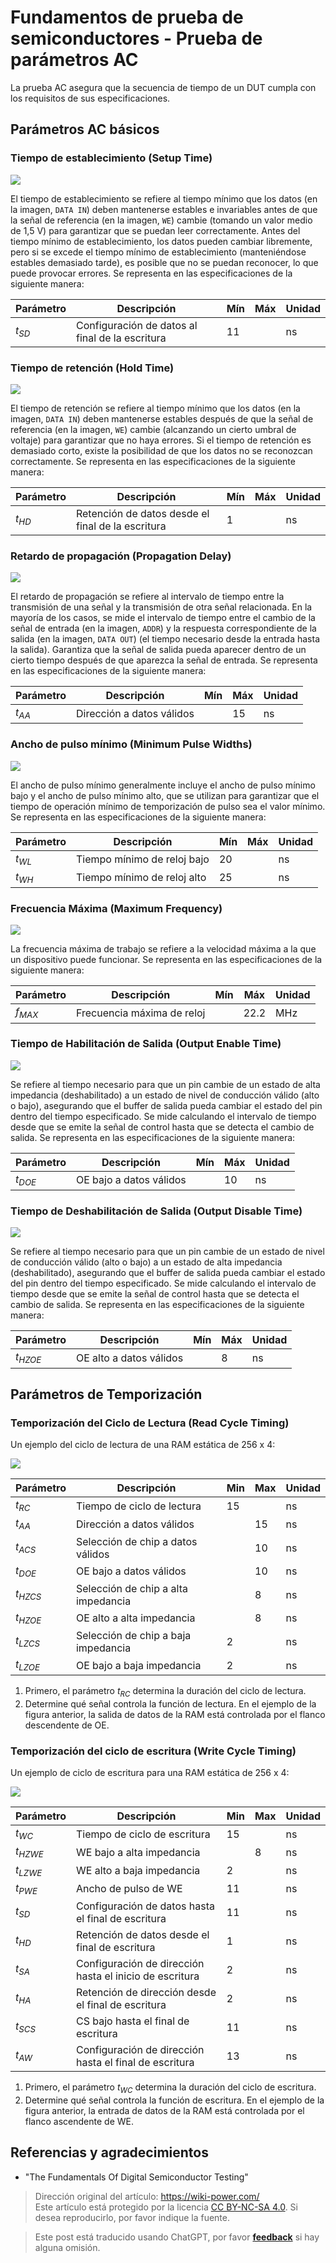 # Fundamentos de prueba de semiconductores - Prueba de parámetros AC

La prueba AC asegura que la secuencia de tiempo de un DUT cumpla con los requisitos de sus especificaciones.

## Parámetros AC básicos

### Tiempo de establecimiento (Setup Time)

![](https://wiki-media-1253965369.cos.ap-guangzhou.myqcloud.com/img/20220809094845.png)

El tiempo de establecimiento se refiere al tiempo mínimo que los datos (en la imagen, `DATA IN`) deben mantenerse estables e invariables antes de que la señal de referencia (en la imagen, `WE`) cambie (tomando un valor medio de 1,5 V) para garantizar que se puedan leer correctamente. Antes del tiempo mínimo de establecimiento, los datos pueden cambiar libremente, pero si se excede el tiempo mínimo de establecimiento (manteniéndose estables demasiado tarde), es posible que no se puedan reconocer, lo que puede provocar errores. Se representa en las especificaciones de la siguiente manera:

| Parámetro | Descripción                | Mín | Máx | Unidad |
| --------- | -------------------------- | --- | --- | ------ |
| $t_{SD}$  | Configuración de datos al final de la escritura | 11  |     | ns     |

### Tiempo de retención (Hold Time)

![](https://wiki-media-1253965369.cos.ap-guangzhou.myqcloud.com/img/20220809094858.png)

El tiempo de retención se refiere al tiempo mínimo que los datos (en la imagen, `DATA IN`) deben mantenerse estables después de que la señal de referencia (en la imagen, `WE`) cambie (alcanzando un cierto umbral de voltaje) para garantizar que no haya errores. Si el tiempo de retención es demasiado corto, existe la posibilidad de que los datos no se reconozcan correctamente. Se representa en las especificaciones de la siguiente manera:

| Parámetro | Descripción                | Mín | Máx | Unidad |
| --------- | -------------------------- | --- | --- | ------ |
| $t_{HD}$  | Retención de datos desde el final de la escritura | 1   |     | ns     |

### Retardo de propagación (Propagation Delay)

![](https://wiki-media-1253965369.cos.ap-guangzhou.myqcloud.com/img/20220809094910.png)

El retardo de propagación se refiere al intervalo de tiempo entre la transmisión de una señal y la transmisión de otra señal relacionada. En la mayoría de los casos, se mide el intervalo de tiempo entre el cambio de la señal de entrada (en la imagen, `ADDR`) y la respuesta correspondiente de la salida (en la imagen, `DATA OUT`) (el tiempo necesario desde la entrada hasta la salida). Garantiza que la señal de salida pueda aparecer dentro de un cierto tiempo después de que aparezca la señal de entrada. Se representa en las especificaciones de la siguiente manera:

| Parámetro | Descripción           | Mín | Máx | Unidad |
| --------- | --------------------- | --- | --- | ------ |
| $t_{AA}$  | Dirección a datos válidos |     | 15  | ns     |

### Ancho de pulso mínimo (Minimum Pulse Widths)

![](https://wiki-media-1253965369.cos.ap-guangzhou.myqcloud.com/img/20220809094924.png)

El ancho de pulso mínimo generalmente incluye el ancho de pulso mínimo bajo y el ancho de pulso mínimo alto, que se utilizan para garantizar que el tiempo de operación mínimo de temporización de pulso sea el valor mínimo. Se representa en las especificaciones de la siguiente manera:

| Parámetro | Descripción             | Mín | Máx | Unidad |
| --------- | ----------------------- | --- | --- | ------ |
| $t_{WL}$  | Tiempo mínimo de reloj bajo | 20  |     | ns     |
| $t_{WH}$  | Tiempo mínimo de reloj alto | 25  |     | ns     |

### Frecuencia Máxima (Maximum Frequency)

![](https://wiki-media-1253965369.cos.ap-guangzhou.myqcloud.com/img/20220809094934.png)

La frecuencia máxima de trabajo se refiere a la velocidad máxima a la que un dispositivo puede funcionar. Se representa en las especificaciones de la siguiente manera:

| Parámetro | Descripción               | Mín | Máx  | Unidad |
| --------- | ------------------------- | --- | ---- | ------ |
| $f_{MAX}$ | Frecuencia máxima de reloj |     | 22.2 | MHz    |

### Tiempo de Habilitación de Salida (Output Enable Time)

![](https://wiki-media-1253965369.cos.ap-guangzhou.myqcloud.com/img/20220809094941.png)

Se refiere al tiempo necesario para que un pin cambie de un estado de alta impedancia (deshabilitado) a un estado de nivel de conducción válido (alto o bajo), asegurando que el buffer de salida pueda cambiar el estado del pin dentro del tiempo especificado. Se mide calculando el intervalo de tiempo desde que se emite la señal de control hasta que se detecta el cambio de salida. Se representa en las especificaciones de la siguiente manera:

| Parámetro | Descripción              | Mín | Máx | Unidad |
| --------- | ------------------------ | --- | --- | ------ |
| $t_{DOE}$ | OE bajo a datos válidos   |     | 10  | ns     |

### Tiempo de Deshabilitación de Salida (Output Disable Time)

![](https://wiki-media-1253965369.cos.ap-guangzhou.myqcloud.com/img/20220809094948.png)

Se refiere al tiempo necesario para que un pin cambie de un estado de nivel de conducción válido (alto o bajo) a un estado de alta impedancia (deshabilitado), asegurando que el buffer de salida pueda cambiar el estado del pin dentro del tiempo especificado. Se mide calculando el intervalo de tiempo desde que se emite la señal de control hasta que se detecta el cambio de salida. Se representa en las especificaciones de la siguiente manera:

| Parámetro  | Descripción                | Mín | Máx | Unidad |
| ---------- | -------------------------- | --- | --- | ------ |
| $t_{HZOE}$ | OE alto a datos válidos     |     | 8   | ns     |

## Parámetros de Temporización

### Temporización del Ciclo de Lectura (Read Cycle Timing)

Un ejemplo del ciclo de lectura de una RAM estática de 256 x 4:

![](https://wiki-media-1253965369.cos.ap-guangzhou.myqcloud.com/img/20220731190300.png)

| Parámetro  | Descripción                | Min | Max | Unidad |
| ---------- | -------------------------- | --- | --- | ------ |
| $t_{RC}$   | Tiempo de ciclo de lectura  | 15  |     | ns     |
| $t_{AA}$   | Dirección a datos válidos   |     | 15  | ns     |
| $t_{ACS}$  | Selección de chip a datos válidos |     | 10  | ns     |
| $t_{DOE}$  | OE bajo a datos válidos     |     | 10  | ns     |
| $t_{HZCS}$ | Selección de chip a alta impedancia |     | 8   | ns     |
| $t_{HZOE}$ | OE alto a alta impedancia   |     | 8   | ns     |
| $t_{LZCS}$ | Selección de chip a baja impedancia | 2   |     | ns     |
| $t_{LZOE}$ | OE bajo a baja impedancia   | 2   |     | ns     |

1. Primero, el parámetro $t_{RC}$ determina la duración del ciclo de lectura.
2. Determine qué señal controla la función de lectura. En el ejemplo de la figura anterior, la salida de datos de la RAM está controlada por el flanco descendente de OE.

### Temporización del ciclo de escritura (Write Cycle Timing)

Un ejemplo de ciclo de escritura para una RAM estática de 256 x 4:

![](https://wiki-media-1253965369.cos.ap-guangzhou.myqcloud.com/img/20220731190328.png)

| Parámetro  | Descripción                   | Min | Max | Unidad |
| ---------- | ----------------------------- | --- | --- | ------ |
| $t_{WC}$   | Tiempo de ciclo de escritura  | 15  |     | ns     |
| $t_{HZWE}$ | WE bajo a alta impedancia     |     | 8   | ns     |
| $t_{LZWE}$ | WE alto a baja impedancia     | 2   |     | ns     |
| $t_{PWE}$  | Ancho de pulso de WE          | 11  |     | ns     |
| $t_{SD}$   | Configuración de datos hasta el final de escritura | 11  |     | ns     |
| $t_{HD}$   | Retención de datos desde el final de escritura | 1   |     | ns     |
| $t_{SA}$   | Configuración de dirección hasta el inicio de escritura | 2   |     | ns     |
| $t_{HA}$   | Retención de dirección desde el final de escritura | 2   |     | ns     |
| $t_{SCS}$  | CS bajo hasta el final de escritura | 11  |     | ns     |
| $t_{AW}$   | Configuración de dirección hasta el final de escritura | 13  |     | ns     |

1. Primero, el parámetro $t_{WC}$ determina la duración del ciclo de escritura.
2. Determine qué señal controla la función de escritura. En el ejemplo de la figura anterior, la entrada de datos de la RAM está controlada por el flanco ascendente de WE.

## Referencias y agradecimientos

- "The Fundamentals Of Digital Semiconductor Testing"

> Dirección original del artículo: <https://wiki-power.com/>  
> Este artículo está protegido por la licencia [CC BY-NC-SA 4.0](https://creativecommons.org/licenses/by/4.0/deed.zh). Si desea reproducirlo, por favor indique la fuente.

> Este post está traducido usando ChatGPT, por favor [**feedback**](https://github.com/linyuxuanlin/Wiki_MkDocs/issues/new) si hay alguna omisión.
